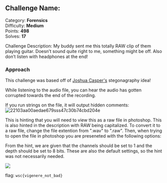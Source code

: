## Challenge Name: <Noise>
Category: **Forensics**  
Difficulty: **Medium**  
Points: **498**  
Solves: **17**

Challenge Description: 
My buddy sent me this totally RAW clip of them playing guitar. Doesn’t sound quite right to me, something might be off. Also don’t listen with headphones at the end!

### Approach
This challenge was based off of [Joshua Casper's](https://youtu.be/tU8WbB9vhDg) stegonagraphy idea!

While listening to the audio file, you can hear the audio has gotten corrupted towards the end of the recording. 
  
If you run strings on the file, it will output hidden comments:
![22103aa00aedae679sss47c30b74cbd204e](https://user-images.githubusercontent.com/74334127/160298238-9769a267-43fc-4d3b-b447-b86baff1a6d6.png)

This is hinting that you will need to view this as a raw file in photoshop. This is also hinted in the description with RAW being capitalized. To convert it to a raw file, change the file extention from ".wav" to ".raw". Then, when trying to open the file in photoshop you are preseneted with the following options:

  [](https://user-images.githubusercontent.com/74334127/160299927-56c70db3-7c64-43a4-8dfc-5995f85c8c30.png)
  
From the hint, we are given that the channels should be set to 1 and the depth should be set to 8 bits. These are also the default settings, so the hint was not necessarily needed.

![](https://user-images.githubusercontent.com/74334127/160300025-81b7ec95-da86-4057-9c78-16071a1c5808.jpg)

  

flag: `wsc{vigenere_not_bad}`
